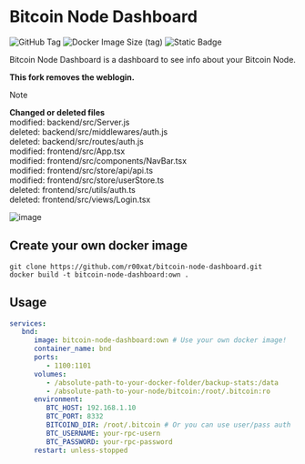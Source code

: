 # Bitcoin Node Dashboard
![GitHub Tag](https://img.shields.io/github/v/tag/montejojorge/bitcoin-node-dashboard)
![Docker Image Size (tag)](https://img.shields.io/docker/image-size/montejojorge/bitcoin-node-dashboard/latest)
![Static Badge](https://img.shields.io/badge/PRs-welcome-brightgreen.svg)

Bitcoin Node Dashboard is a dashboard to see info about your Bitcoin Node.

**This fork removes the weblogin.**

> [!NOTE]
> **Changed or deleted files**<br>
>        modified:   backend/src/Server.js<br>
>        deleted:    backend/src/middlewares/auth.js<br>
>        deleted:    backend/src/routes/auth.js<br>
>        modified:   frontend/src/App.tsx<br>
>        modified:   frontend/src/components/NavBar.tsx<br>
>        modified:   frontend/src/store/api/api.ts<br>
>        modified:   frontend/src/store/userStore.ts<br>
>        deleted:    frontend/src/utils/auth.ts<br>
>        deleted:    frontend/src/views/Login.tsx<br>

![image](https://github.com/user-attachments/assets/d7dc4e30-7f24-4730-a7e7-7e0c86a5db26)

## Create your own docker image
```
git clone https://github.com/r00xat/bitcoin-node-dashboard.git		
docker build -t bitcoin-node-dashboard:own .
```

## Usage
```yml
services:
   bnd:
      image: bitcoin-node-dashboard:own # Use your own docker image!
      container_name: bnd
      ports:
         - 1100:1101
      volumes:
         - /absolute-path-to-your-docker-folder/backup-stats:/data
         - /absolute-path-to-your-node/bitcoin:/root/.bitcoin:ro
      environment:
         BTC_HOST: 192.168.1.10
         BTC_PORT: 8332
         BITCOIND_DIR: /root/.bitcoin # Or you can use user/pass auth
         BTC_USERNAME: your-rpc-usern
         BTC_PASSWORD: your-rpc-password
      restart: unless-stopped
```
